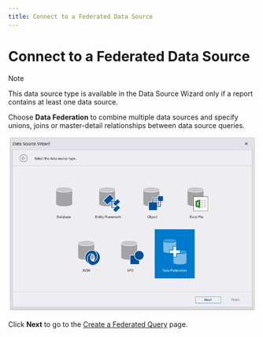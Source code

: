 ```yaml
---
title: Connect to a Federated Data Source
---
```

# Connect to a Federated Data Source

> [!Note]
> This data source type is available in the Data Source Wizard only if a report contains at least one data source.

Choose **Data Federation** to combine multiple data sources and specify unions, joins or master-detail relationships between data source queries.

![](../../../../../images/eurd-win-data-source-wizard-choose-data-federation.png)

Click **Next** to go to the [Create a Federated Query](connect-to-a-federated-data-source/create-a-federated-query.md) page.